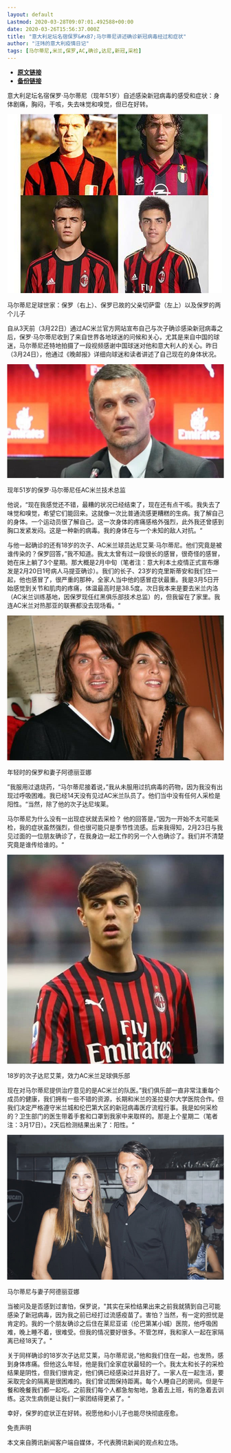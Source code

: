```yaml
---
layout: default
Lastmod: 2020-03-28T09:07:01.492588+00:00
date: 2020-03-26T15:56:37.000Z
title: "意大利足坛名宿保罗&#xB7;马尔蒂尼讲述确诊新冠病毒经过和症状"
author: "汪玮的意大利疫情日记"
tags: [马尔蒂尼,米兰,保罗,AC,确诊,达尼,新冠,采检]
---
```


* [**原文链接**](http://archive.ph/PpAjR)
* [**备份链接**](http://archive.ph/PpAjR)


意大利足坛名宿保罗·马尔蒂尼（现年51岁）自述感染新冠病毒的感受和症状：身体剧痛，胸闷，干咳，失去味觉和嗅觉，但已在好转。

![图片](/images/post/a8500ea711e3c6f62af3d064fa680141.jpg)

马尔蒂尼足球世家：保罗（右上）、保罗已故的父亲切萨雷（左上）以及保罗的两个儿子

自从3天前（3月22日）通过AC米兰官方网站宣布自己与次子确诊感染新冠病毒之后，保罗·马尔蒂尼收到了来自世界各地球迷的问候和关心，尤其是来自中国的球迷，马尔蒂尼还特地拍摄了一段视频感谢中国球迷对他和意大利人的关心。昨日（3月24日），他通过《晚邮报》详细向球迷和读者讲述了自己现在的身体状况。

![图片](/images/post/ab450b34e54ab7e30c6c09a32c9b7e05.jpg)

现年51岁的保罗·马尔蒂尼任AC米兰技术总监

他说，“现在我感觉还不错，最糟的状况已经结束了，现在还有点干咳。我失去了味觉和嗅觉，希望它们能回来。这就像一次比普通流感更糟糕的生病。我了解自己的身体。一个运动员很了解自己。这一次身体的疼痛感格外强烈，此外我还曾感到胸口发紧发闷。这是一种新的病毒。我的身体在与一个未知的敌人对抗。“

与他一起确诊的还有18岁的次子、AC米兰球员达尼艾莱·马尔蒂尼。他们究竟是被谁传染的？保罗回答，”我不知道。我太太曾有过一段很长的感冒，很奇怪的感冒，她在床上躺了3个星期。那大概是2月中旬（笔者注：意大利本土疫情正式宣布爆发是2月20日1号病人马提亚确诊）。我们的长子、23岁的克里斯蒂安和我们住一起，他也感冒了，很严重的那种，全家人当中他的感冒症状最重。我是3月5日开始感觉到关节和肌肉的疼痛，体温最高时是38.5度。次日我本来是要去米兰内洛（AC米兰训练基地，因保罗现任红黑俱乐部技术总监）的，但我留在了家里。我连AC米兰对热那亚的联赛都没去现场看。“

![图片](/images/post/d3cca1d4ade5e405ac2b624cbb94f123.jpg)

年轻时的保罗和妻子阿德丽亚娜

”我服用过退烧药，“马尔蒂尼接着说，”我从未服用过抗病毒的药物，因为我没有出现过呼吸困难。我已经14天没有见过AC米兰队员了。他们当中没有任何人采检是阳性。“当然，除了他的次子达尼埃莱。

马尔蒂尼为什么没有一出现症状就去采检？ 他的回答是，”因为一开始不太可能采检，我的症状虽然强烈，但也很可能只是季节性流感。后来我得知，2月23日与我见过面的一位朋友确诊了，在我身边一起工作的另一个人也确诊了。我们并不清楚究竟是谁传给谁的。“

![图片](/images/post/6430dbad1846a53e9682695a22cf3167.jpg)

18岁的次子达尼艾莱，效力AC米兰足球俱乐部

现在对马尔蒂尼提供治疗意见的是AC米兰的队医。”我们俱乐部一直非常注重每个成员的健康，我们拥有一些不错的资源，长期和米兰的圣拉斐尔大学医院合作。但我们决定严格遵守米兰城和伦巴第大区的新冠病毒医疗流程行事。我是如何采检的？卫生部门的医生带着手套和口罩到我家中来取样的。那是上个星期二（笔者注：3月17日）。2天后检测结果出来了：阳性。“

![图片](/images/post/76f098049ad2c7ce89d9f3480e898be8.jpg)

马尔蒂尼与妻子阿德丽亚娜

当被问及是否感到过害怕，保罗说，"其实在采检结果出来之前我就猜到自己可能感染了新冠病毒，因为我之前已经打过流感疫苗了。害怕？当然，有一定的担忧是肯定的。我的一个朋友确诊之后住在莱尼亚诺（伦巴第某小城）医院，他呼吸困难，晚上睡不着，很难受。但我的情况要好很多。不管怎样，我和家人一起在家隔离已经18天了。"

关于同样确诊的18岁次子达尼艾莱，马尔蒂尼说，”他和我们住在一起，也发热，感到身体疼痛。但他这么年轻，他是我们全家症状最轻的一个。我太太和长子的采检结果是阴性，但我们很肯定，他们俩已经感染过并且好了。一家人在一起生活，要采取完全的隔离是很困难的。我们曾试图保持距离。每个人睡自己的房间。但是午餐和晚餐我们都一起吃。之前我们每个人都急匆匆地，急着去上班，有的急着去训练。这次生病倒是让我们一家团结得更紧了。“

幸好，保罗的症状正在好转。祝愿他和小儿子也能尽快彻底痊愈。

免责声明

本文来自腾讯新闻客户端自媒体，不代表腾讯新闻的观点和立场。

